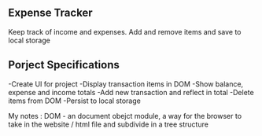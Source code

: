 ## Expense Tracker 

Keep track of income and expenses. Add and remove items 
and save to local storage 

## Porject Specifications 

-Create UI for project 
-Display transaction items in DOM 
-Show balance, expense and income totals
-Add new transaction and reflect in total 
-Delete items from DOM 
-Persist to local storage 

My notes :
DOM - an document obejct module, a way for the browser to take in the website / html file and subdivide in a tree structure 